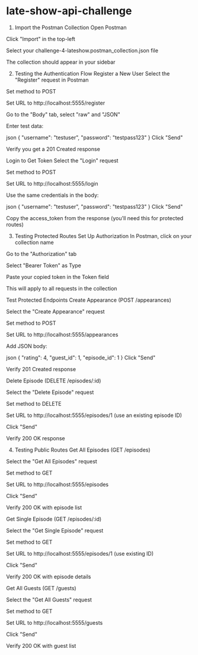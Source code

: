 # late-show-api-challenge
1. Import the Postman Collection
Open Postman

Click "Import" in the top-left

Select your challenge-4-lateshow.postman_collection.json file

The collection should appear in your sidebar

2. Testing the Authentication Flow
Register a New User
Select the "Register" request in Postman

Set method to POST

Set URL to http://localhost:5555/register

Go to the "Body" tab, select "raw" and "JSON"

Enter test data:

json
{
    "username": "testuser",
    "password": "testpass123"
}
Click "Send"

Verify you get a 201 Created response

Login to Get Token
Select the "Login" request

Set method to POST

Set URL to http://localhost:5555/login

Use the same credentials in the body:

json
{
    "username": "testuser",
    "password": "testpass123"
}
Click "Send"

Copy the access_token from the response (you'll need this for protected routes)

3. Testing Protected Routes
Set Up Authorization
In Postman, click on your collection name

Go to the "Authorization" tab

Select "Bearer Token" as Type

Paste your copied token in the Token field

This will apply to all requests in the collection

Test Protected Endpoints
Create Appearance (POST /appearances)

Select the "Create Appearance" request

Set method to POST

Set URL to http://localhost:5555/appearances

Add JSON body:

json
{
    "rating": 4,
    "guest_id": 1,
    "episode_id": 1
}
Click "Send"

Verify 201 Created response

Delete Episode (DELETE /episodes/:id)

Select the "Delete Episode" request

Set method to DELETE

Set URL to http://localhost:5555/episodes/1 (use an existing episode ID)

Click "Send"

Verify 200 OK response

4. Testing Public Routes
Get All Episodes (GET /episodes)

Select the "Get All Episodes" request

Set method to GET

Set URL to http://localhost:5555/episodes

Click "Send"

Verify 200 OK with episode list

Get Single Episode (GET /episodes/:id)

Select the "Get Single Episode" request

Set method to GET

Set URL to http://localhost:5555/episodes/1 (use existing ID)

Click "Send"

Verify 200 OK with episode details

Get All Guests (GET /guests)

Select the "Get All Guests" request

Set method to GET

Set URL to http://localhost:5555/guests

Click "Send"

Verify 200 OK with guest list